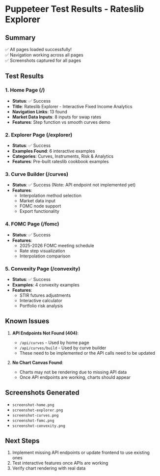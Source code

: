 # Puppeteer Test Results - Rateslib Explorer

## Summary
✅ All pages loaded successfully!  
✅ Navigation working across all pages  
✅ Screenshots captured for all pages  

## Test Results

### 1. Home Page (/)
- **Status**: ✅ Success
- **Title**: Rateslib Explorer - Interactive Fixed Income Analytics
- **Navigation Links**: 13 found
- **Market Data Inputs**: 8 inputs for swap rates
- **Features**: Step function vs smooth curves demo

### 2. Explorer Page (/explorer)
- **Status**: ✅ Success
- **Examples Found**: 6 interactive examples
- **Categories**: Curves, Instruments, Risk & Analytics
- **Features**: Pre-built rateslib cookbook examples

### 3. Curve Builder (/curves)
- **Status**: ✅ Success (Note: API endpoint not implemented yet)
- **Features**: 
  - Interpolation method selection
  - Market data input
  - FOMC node support
  - Export functionality

### 4. FOMC Page (/fomc)
- **Status**: ✅ Success
- **Features**:
  - 2025-2026 FOMC meeting schedule
  - Rate step visualization
  - Interpolation comparison

### 5. Convexity Page (/convexity)
- **Status**: ✅ Success
- **Examples**: 4 convexity examples
- **Features**:
  - STIR futures adjustments
  - Interactive calculator
  - Portfolio risk analysis

## Known Issues

1. **API Endpoints Not Found (404)**:
   - `/api/curves` - Used by home page
   - `/api/curves/build` - Used by curve builder
   - These need to be implemented or the API calls need to be updated

2. **No Chart Canvas Found**: 
   - Charts may not be rendering due to missing API data
   - Once API endpoints are working, charts should appear

## Screenshots Generated
- `screenshot-home.png`
- `screenshot-explorer.png`
- `screenshot-curves.png`
- `screenshot-fomc.png`
- `screenshot-convexity.png`

## Next Steps
1. Implement missing API endpoints or update frontend to use existing ones
2. Test interactive features once APIs are working
3. Verify chart rendering with real data